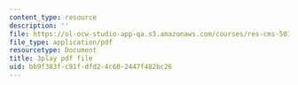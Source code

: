 ```yaml
---
content_type: resource
description: ''
file: https://ol-ocw-studio-app-qa.s3.amazonaws.com/courses/res-cms-501-envisioning-the-graduate-of-the-future-spring-2020/bb9f383fc91fdfd24c602447f482bc26_nEXylN7sRmI.pdf
file_type: application/pdf
resourcetype: Document
title: 3play pdf file
uid: bb9f383f-c91f-dfd2-4c60-2447f482bc26
---
```

